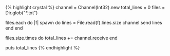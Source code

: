 {% highlight crystal %}
channel = Channel(Int32).new
total_lines = 0
files = Dir.glob("*.txt")

files.each do |f|
  spawn do
    lines = File.read(f).lines.size
    channel.send lines
  end
end

files.size.times do
  total_lines += channel.receive
end

puts total_lines
{% endhighlight %}
